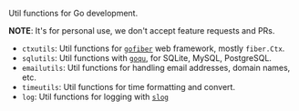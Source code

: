 Util functions for Go development.

__NOTE__: It's for personal use, we don't accept feature requests and PRs.

- `ctxutils`: Util functions for [`gofiber`](https://gofiber.io) web framework,
  mostly `fiber.Ctx`.
- `sqlutils`: Util functions with [`goqu`](https://github.com/doug-martin/goqu),
  for SQLite, MySQL, PostgreSQL.
- `emailutils`: Util functions for handling email addresses, domain names, etc.
- `timeutils`: Util functions for time formatting and convert.
- `log`: Util functions for logging with [`slog`](https://github.com/phuslu/log)
